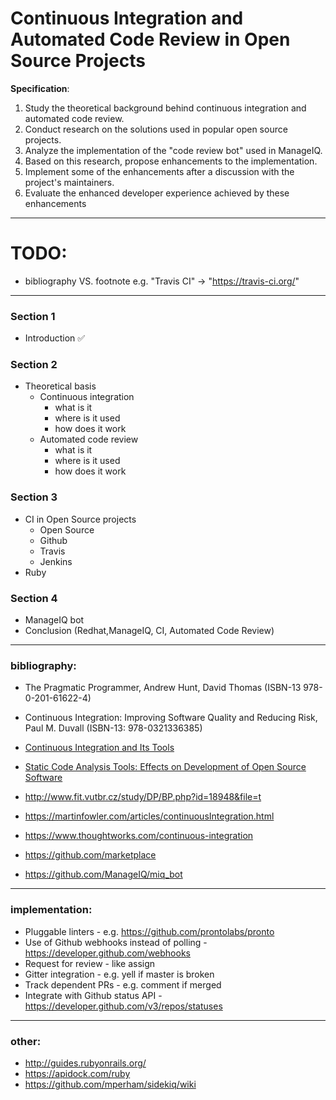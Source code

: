 # Continuous Integration and Automated Code Review in Open Source Projects

**Specification**:
1. Study the theoretical background behind continuous integration and automated code review.
2. Conduct research on the solutions used in popular open source projects.
3. Analyze the implementation of the "code review bot" used in ManageIQ.
4. Based on this research, propose enhancements to the implementation.
5. Implement some of the enhancements after a discussion with the project's maintainers.
6. Evaluate the enhanced developer experience achieved by these enhancements


---

# TODO:

* bibliography VS. footnote e.g. "Travis CI" -> "https://travis-ci.org/"

---


### Section 1

* Introduction :white_check_mark:

### Section 2

* Theoretical basis
	* Continuous integration
		* what is it
		* where is it used
		* how does it work
	* Automated code review
		* what is it
		* where is it used
		* how does it work

### Section 3
* CI in Open Source projects
	* Open Source
	* Github
	* Travis
	* Jenkins
* Ruby

### Section 4

* ManageIQ bot
* Conclusion (Redhat,ManageIQ, CI, Automated Code Review)

---

### bibliography:

* The Pragmatic Programmer, Andrew Hunt, David Thomas (ISBN-13 978-0-201-61622-4)
* Continuous Integration: Improving Software Quality and Reducing Risk, Paul M. Duvall (ISBN-13: 978-0321336385)
* [Continuous Integration and Its Tools](http://ieeexplore.ieee.org.ezproxy.lib.vutbr.cz/document/6802994/)


* [Static Code Analysis Tools: Effects on
Development of Open Source Software](https://www.google.cz/url?sa=t&rct=j&q=&esrc=s&source=web&cd=1&ved=0ahUKEwj1oM78-v_WAhXGWxoKHcgBDCgQFggxMAA&url=https%3A%2F%2Frepository.tudelft.nl%2Fislandora%2Fobject%2Fuuid%3Ab157de07-e5ce-4dba-8eae-154a0002a4f5%2Fdatastream%2FOBJ%2Fdownload&usg=AOvVaw1UAyLhpanCQKOkos7vkRQy)
* http://www.fit.vutbr.cz/study/DP/BP.php?id=18948&file=t


* https://martinfowler.com/articles/continuousIntegration.html
* https://www.thoughtworks.com/continuous-integration
* https://github.com/marketplace
* https://github.com/ManageIQ/miq_bot

---

### implementation:

* Pluggable linters - e.g. https://github.com/prontolabs/pronto
* Use of Github webhooks instead of polling - https://developer.github.com/webhooks
* Request for review - like assign
* Gitter integration - e.g. yell if master is broken
* Track dependent PRs - e.g. comment if merged
* Integrate with Github status API - https://developer.github.com/v3/repos/statuses

---

### other:
* http://guides.rubyonrails.org/
* https://apidock.com/ruby
* https://github.com/mperham/sidekiq/wiki